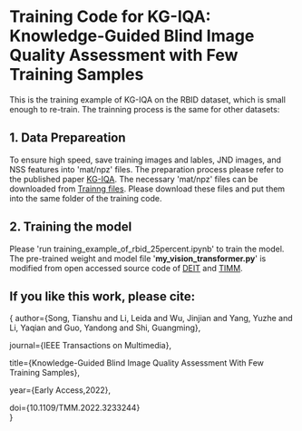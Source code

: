 # Training Code for KG-IQA: Knowledge-Guided Blind Image Quality Assessment with Few Training Samples
This is the training example of KG-IQA on the RBID dataset, which is small enough to re-train. The trainning process is the same for other datasets:

## 1. Data Prepareation

   To ensure high speed, save training images and lables, JND images, and NSS features into 'mat/npz' files. The preparation process please refer to the published paper [KG-IQA](https://ieeexplore.ieee.org/document/10003665). The necessary 'mat/npz' files can be downloaded from [Trainng files](https://pan.baidu.com/s/1EerM_rvNVo8Eevw74p3TNQ?pwd=z3oh). Please download these files and put them into the same folder of the training code.
   
## 2. Training the model

   Please 'run training_example_of_rbid_25percent.ipynb' to train the model. The pre-trained weight and model file '**my_vision_transformer.py**' is modified from open accessed source code of [DEIT](https://github.com/facebookresearch/deit) and [TIMM](https://github.com/huggingface/pytorch-image-models/tree/main/timm). 

## If you like this work, please cite:

{
  author={Song, Tianshu and Li, Leida and Wu, Jinjian and Yang, Yuzhe and Li, Yaqian and Guo, Yandong and Shi, Guangming},
  
  journal={IEEE Transactions on Multimedia}, 
  
  title={Knowledge-Guided Blind Image Quality Assessment With Few Training Samples}, 
  
  year={Early Access,2022},
  
  doi={10.1109/TMM.2022.3233244}  
}


